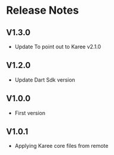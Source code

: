 # Release Notes

## V1.3.0
 * Update To point out to Karee v2.1.0
## V1.2.0
 * Update Dart Sdk version
## V1.0.0
 * First version
## V1.0.1
 * Applying Karee core files from remote